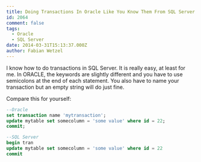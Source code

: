 ```yaml
---
title: Doing Transactions In Oracle Like You Know Them From SQL Server
id: 2064
comment: false
tags:
  - Oracle
  - SQL Server
date: 2014-03-31T15:13:37.000Z
author: Fabian Wetzel
---
```


I know how to do transactions in SQL Server. It is really easy, at least for me. In ORACLE, the keywords are slightly different and you have to use semicolons at the end of each statement. You also have to name your transaction but an empty string will do just fine.

Compare this for yourself:

```sql
--Oracle
set transaction name 'mytransaction';
update mytable set somecolumn = 'some value' where id = 22;
commit;
```

```sql
--SQL Server
begin tran
update mytable set somecolumn = 'some value' where id = 22
commit
```

